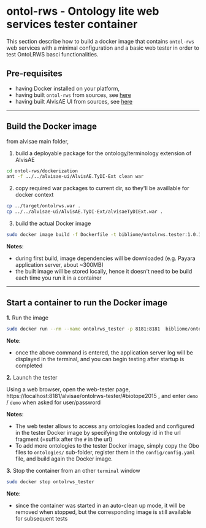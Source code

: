 # ontol-rws - Ontology lite web services tester container

This section describe how to build a docker image that contains `ontol-rws` web services with a minimal configuration and a basic web tester in order to test OntoLRWS basci functionalities.

## Pre-requisites

* having Docker installed on your platform,
* having built `ontol-rws` from sources, see [here](../README.md##build-the-packages-from-sources)
* having built AlvisAE UI from sources, see [here](../../alvisae-ui/README.md)

---

## Build the Docker image

from alvisae main folder,

1. build a deployable package for the ontology/terminology extension of AlvisAE

```sh 
cd ontol-rws/dockerization
ant -f ../../alvisae-ui/AlvisAE.TyDI-Ext clean war
```

2. copy required war packages to current dir, so they'll be availlable for docker context

```sh
cp ../target/ontolrws.war .
cp ../../alvisae-ui/AlvisAE.TyDI-Ext/alvisaeTyDIExt.war .
```

3. build the actual Docker image

```sh
sudo docker image build -f Dockerfile -t bibliome/ontolrws.tester:1.0.1 .
```
**Notes**:

* during first build, image dependencies will be downloaded (e.g. Payara application server, about ~300MB)
* the built image will be stored locally, hence it doesn't need to be build each time you run it in a container

---

## Start a container to run the Docker image

**1.** Run the image

```sh
sudo docker run --rm --name ontolrws_tester -p 8181:8181  bibliome/ontolrws.tester:1.0.1
```

**Note**:

- once the above command is entered, the application server log will be displayed in the terminal, and you can begin testing after startup is completed  


**2.** Launch the tester

Using a web browser, open the web-tester page, https://localhost:8181/alvisae/ontolrws-tester/#biotope2015 , and enter `demo` / `demo` when asked for user/password

**Notes**:

- The web tester allows to access any ontologies loaded and configured in the tester Docker image by specifying the ontology id in the url fragment (=suffix after the `#` in the url)
- To add more ontologies to the tester Docker image,  simply copy the Obo files to `ontologies/` sub-folder, register them in the `config/config.yaml` file, and build again the Docker image.


**3.** Stop the container
from an other `terminal` window

```sh
sudo docker stop ontolrws_tester
```

**Note**:

- since the container was started in an auto-clean up mode, it will be removed when stopped, but the corresponding image is still available for subsequent tests 
